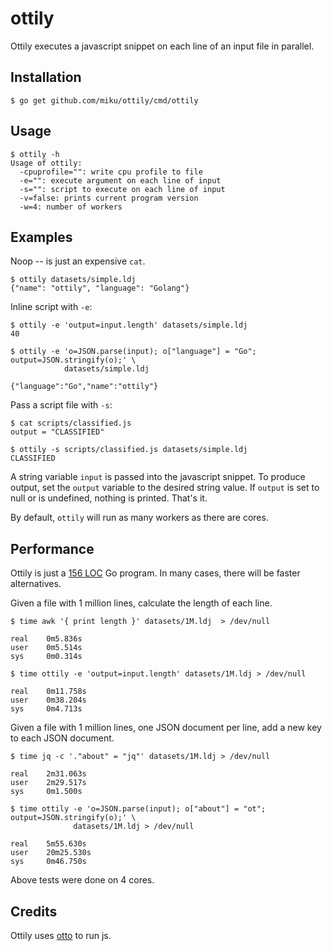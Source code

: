 ottily
======

Ottily executes a javascript snippet on each line of an input file in parallel.

Installation
------------

    $ go get github.com/miku/ottily/cmd/ottily

Usage
-----

    $ ottily -h
    Usage of ottily:
      -cpuprofile="": write cpu profile to file
      -e="": execute argument on each line of input
      -s="": script to execute on each line of input
      -v=false: prints current program version
      -w=4: number of workers

Examples
--------

Noop -- is just an expensive `cat`.

    $ ottily datasets/simple.ldj
    {"name": "ottily", "language": "Golang"}

Inline script with `-e`:

    $ ottily -e 'output=input.length' datasets/simple.ldj
    40

    $ ottily -e 'o=JSON.parse(input); o["language"] = "Go"; output=JSON.stringify(o);' \
                datasets/simple.ldj

    {"language":"Go","name":"ottily"}

Pass a script file with `-s`:

    $ cat scripts/classified.js
    output = "CLASSIFIED"

    $ ottily -s scripts/classified.js datasets/simple.ldj
    CLASSIFIED

A string variable `input` is passed into the javascript snippet.
To produce output, set the `output` variable to the desired string value.
If `output` is set to null or is undefined, nothing is printed. That's it.

By default, `ottily` will run as many workers as there are cores.

Performance
-----------

Ottily is just a [156 LOC](https://github.com/miku/ottily/blob/6d81c71afe2a29fb5d3445b0813642285463ca6b/cmd/ottily/main.go) Go program. In many cases, there will be faster alternatives.

Given a file with 1 million lines, calculate the length of each line.

    $ time awk '{ print length }' datasets/1M.ldj  > /dev/null

    real    0m5.836s
    user    0m5.514s
    sys     0m0.314s

    $ time ottily -e 'output=input.length' datasets/1M.ldj > /dev/null

    real    0m11.758s
    user    0m38.204s
    sys     0m4.713s

Given a file with 1 million lines, one JSON document per line, add a new key to each JSON document.

    $ time jq -c '."about" = "jq"' datasets/1M.ldj > /dev/null

    real    2m31.063s
    user    2m29.517s
    sys     0m1.500s

    $ time ottily -e 'o=JSON.parse(input); o["about"] = "ot"; output=JSON.stringify(o);' \
                  datasets/1M.ldj > /dev/null

    real    5m55.630s
    user    20m25.530s
    sys     0m46.750s

Above tests were done on 4 cores.

Credits
-------

Ottily uses [otto](https://github.com/robertkrimen/otto) to run js.
